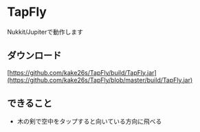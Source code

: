 # TapFly
Nukkit/Jupiterで動作します

## ダウンロード
[https://github.com/kake26s/TapFly/build/TapFly.jar](https://github.com/kake26s/TapFly/blob/master/build/TapFly.jar)

## できること
- 木の剣で空中をタップすると向いている方向に飛べる
